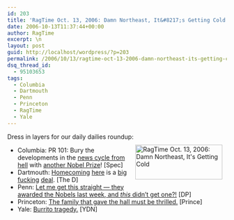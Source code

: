 ```yaml
---
id: 203
title: 'RagTime Oct. 13, 2006: Damn Northeast, It&#8217;s Getting Cold'
date: 2006-10-13T11:37:44+00:00
author: RagTime
excerpt: \n
layout: post
guid: http://localhost/wordpress/?p=203
permalink: /2006/10/13/ragtime-oct-13-2006-damn-northeast-its-getting-cold/
dsq_thread_id:
  - 95103653
tags:
  - Columbia
  - Dartmouth
  - Penn
  - Princeton
  - RagTime
  - Yale
---
```

Dress in layers for our daily dailies roundup[<img width="200" vspace="10" hspace="10" height="80" border="0" align="right" src="http://www.ivygateblog.com/wp-content/uploads/2006/09/ragtime.jpg" alt="RagTime Oct. 13, 2006: Damn Northeast, It's Getting Cold" />](http://www.ivygateblog.com/tags/ragtime/):

  * Columbia: PR 101: Bury the developments in the [news cycle from hell](http://www.columbiaspectator.com/news/2006/10/13/News/University.To.Send.Letters.To.Protesters-2349543.shtml) with [another Nobel Prize](http://www.columbiaspectator.com/news/2006/10/13/News/Pamuk.Takes.Nobel.For.Literature-2349541.shtml)! [Spec]
  * Dartmouth: [Homecoming](http://www.thedartmouth.com/article.php?aid=2006101301010) [here](http://www.thedartmouth.com/article.php?aid=2006101301030) is a [big](http://www.thedartmouth.com/article.php?aid=2006101301020) [fucking](http://www.thedartmouth.com/article.php?aid=2006101301040) [deal](http://www.thedartmouth.com/article.php?aid=2006101301050). [The D]
  * Penn: [Let me get this straight &#8212; they awarded the Nobels last week, and _this_ didn&#8217;t get one?!](http://www.dailypennsylvanian.com/media/storage/paper882/news/2006/10/13/News/Beer-Right.When.You.Need.It.Most-2349237.shtml?norewrite200610131039&sourcedomain=www.dailypennsylvanian.com) [DP]
  * Princeton: [The family that gave the hall must be thrilled.](http://www.dailyprincetonian.com/archives/2006/10/13/news/16192.shtml) [Prince]
  * Yale: [Burrito tragedy.](http://www.yaledailynews.com/Article.aspx?ArticleID=33707) [YDN]

&nbsp;